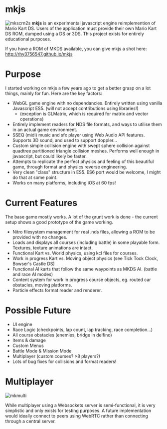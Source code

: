 # mkjs
![mkscrn2s](https://cloud.githubusercontent.com/assets/6294155/25496279/34c8808c-2b78-11e7-90ee-b0d1350244bb.png)
**mkjs** is an experimental javascript engine reimplemention of Mario Kart DS. Users of the application must provide their own Mario Kart DS ROM, dumped using a DS or 3DS. This project exists for entirely educational purposes.

If you have a ROM of MKDS available, you can give mkjs a shot here:
http://rhy3756547.github.io/mkjs

# Purpose
I started working on mkjs a few years ago to get a better grasp on a lot things, mainly for fun. Here are the key factors:

- WebGL game engine with no dependancies. Entirely written using vanilla Javascript ES5. (will not accept contributions using libraries!)
   - (exception is GLMatrix, which is required for matrix and vector operations)
- Entirely implement readers for NDS file formats, and ways to utilise them in an actual game environment.
- SSEQ (midi) music and sfx player using Web Audio API features. Supports 3D sound, and used to support doppler...
- Custom simple collision engine with swept sphere collision against quadtree partitioned triangle collision meshes. Performs well enough in javascript, but could likely be faster.
- Attempts to replicate the perfect physics and feeling of this beautiful game, through format and physics reverse engineering.
- Very clean "class" structure in ES5. ES6 port would be welcome, I might do that at some point.
- Works on many platforms, including iOS at 60 fps!

# Current Features
The base game mostly works. A lot of the grunt work is done - the current setup shows a good prototype of the game working.

- Nitro filesystem management for real .nds files, allowing a ROM to be provided with no changes.
- Loads and displays all courses (including battle) in some playable form. Textures, texture animations are intact.
- Functional Kart vs. World physics, using kcl files for courses.
- Work in progress Kart vs. Moving object physics (see Tick Tock Clock, Bowser's Castle DS)
- Functional AI karts that follow the same waypoints as MKDS AI. (battle and race AI modes)
- Content system for work in progress course objects, eg. routed car obstacles, moving platforms.
- Particle effects format reader and renderer.

# Possible Future
- UI engine
- Race Logic (checkpoints, lap count, lap tracking, race completion...)
- All course obstacles (enemies, bridge in delfino)
- Items & damage
- Custom Menus
- Battle Mode & Mission Mode
- Multiplayer (custom courses? >8 players?)
- Lots of bug fixes for collisions and format readers!

# Multiplayer
![mkmulti](https://cloud.githubusercontent.com/assets/6294155/25496283/3c681532-2b78-11e7-86a1-9f710a9fae19.png)

While multiplayer using a Websockets server is semi-functional, it is very simplistic and only exists for testing purposes. A future implementation would ideally connect to peers using WebRTC rather than connecting through a central server.
